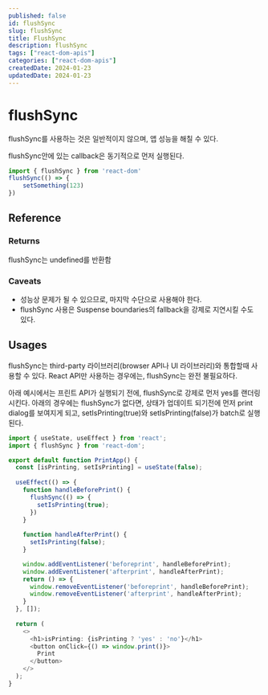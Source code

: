 ```yaml
---
published: false
id: flushSync
slug: flushSync
title: FlushSync
description: flushSync
tags: ["react-dom-apis"]
categories: ["react-dom-apis"]
createdDate: 2024-01-23
updatedDate: 2024-01-23
---
```


# flushSync

flushSync를 사용하는 것은 일반적이지 않으며, 앱 성능을 해칠 수 있다.

flushSync안에 있는 callback은 동기적으로 먼저 실행된다.

```ts
import { flushSync } from 'react-dom'
flushSync(() => {
    setSomething(123)
})
```

## Reference
### Returns
flushSync는 undefined를 반환함

### Caveats
- 성능상 문제가 될 수 있으므로, 마지막 수단으로 사용해야 한다.
- flushSync 사용은 Suspense boundaries의 fallback을 강제로 지연시킬 수도 있다.

## Usages
flushSync는 third-party 라이브러리(browser API나 UI 라이브러리)와 통합할때 사용할 수 있다.
React API만 사용하는 경우에는, flushSync는 완전 불필요하다.

아래 예시에서는 프린트 API가 실행되기 전에, flushSync로 강제로 먼저 yes를 랜더링 시킨다.
아래의 경우에는 flushSync가 없다면, 상태가 업데이트 되기전에 먼저 print dialog를 보여지게 되고, 
setIsPrinting(true)와 setIsPrinting(false)가 batch로 실행된다.

```ts
import { useState, useEffect } from 'react';
import { flushSync } from 'react-dom';

export default function PrintApp() {
  const [isPrinting, setIsPrinting] = useState(false);
  
  useEffect(() => {
    function handleBeforePrint() {
      flushSync(() => {
        setIsPrinting(true);
      })
    }
    
    function handleAfterPrint() {
      setIsPrinting(false);
    }

    window.addEventListener('beforeprint', handleBeforePrint);
    window.addEventListener('afterprint', handleAfterPrint);
    return () => {
      window.removeEventListener('beforeprint', handleBeforePrint);
      window.removeEventListener('afterprint', handleAfterPrint);
    }
  }, []);
  
  return (
    <>
      <h1>isPrinting: {isPrinting ? 'yes' : 'no'}</h1>
      <button onClick={() => window.print()}>
        Print
      </button>
    </>
  );
}
```

